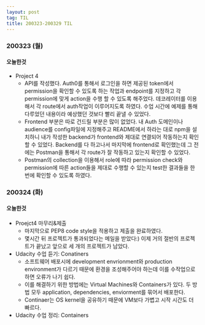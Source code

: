 ```yaml
---
layout: post
tag: TIL
title: 200323-200329 TIL
---
```

### 200323 (월)
#### 오늘한것
- Project 4 
  - API를 작성했다. Auth0를 통해서 로그인을 하면 제공된 token에서 permission을 확인할 수 있도록 하는 작업과 endpoint를 지정하고 각 permission에 맞게 action을 수행 할 수 있도록 해주었다.
  데코레이터를 이용해서 각 route에서 auth작업이 이루어지도록 하였다. 수업 시간에 예제를 통해 다루었던 내용이라 예상했던 것보다 빨리 끝낼 수 있었다.
  - Frontend 부분은 따로 건드릴 부분은 많이 없었다. 내 Auth 도메인이나 audience를 config파일에 지정해주고 README에서 하라는 대로 npm을 설치하니 
  내가 작성한 backend가 frontend와 제대로 연결되어 작동하는지 확인 할 수 있었다. Backend를 다 하고나서 마지막에 frontend로 확인했는데 그 전에는 Postman을 통해서 각 route가
  잘 작동하고 있는지 확인할 수 있었다.
  - Postman의 collection을 이용해서 role에 따라 permission check와 permission에 따른 action들을 제대로 수행할 수 있는지 test한 결과들을 한번에 확인할 수 있도록 하였다.

### 200324 (화)
#### 오늘한것
- Proejct4 마무리&제출
  - 마지막으로 PEP8 code style을 적용하고 제출을 완료하였다.
  - 몇시간 뒤 프로젝트가 통과되었다는 메일을 받았다:) 이제 거의 절반의 프로젝트가 끝났고 앞으로 세 개의 프로젝트가 남았다. 
- Udacity 수업 듣기: Conatiners
  - 소프트웨어 배포시에 development envrionment와 production environment가 다르기 때문에 환경을 조성해주어야 하는데 이를 수작업으로 하면 오류가 나기 쉽다.
  - 이를 해결하기 위한 방법에는 Virtual Machines와 Containers가 있다. 두 방법 모두 application, dependencies, enviorment를 묶어서 배포한다. 
  - Continaer는 OS kernel을 공유하기 때문에 VM보다 가볍고 시작 시간도 더 빠르다.
- Udacity 수업 정리: Containers
  
